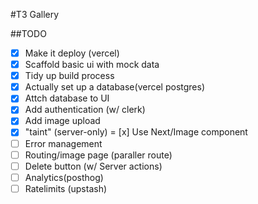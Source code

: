 #T3 Gallery

##TODO
- [x] Make it deploy (vercel)
- [x] Scaffold basic ui with mock data
- [x] Tidy up build process
- [x] Actually set up a database(vercel postgres)
- [x] Attch database to UI
- [x] Add authentication (w/ clerk)
- [x] Add image upload
- [x] "taint" (server-only)
= [x] Use Next/Image component  
- [ ] Error management 
- [ ] Routing/image page (paraller route)
- [ ] Delete button (w/ Server actions)
- [ ] Analytics(posthog)
- [ ] Ratelimits (upstash)